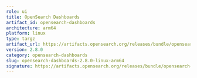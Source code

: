 ```yaml
---
role: ui
title: OpenSearch Dashboards
artifact_id: opensearch-dashboards
architecture: arm64
platform: linux
type: targz
artifact_url: https://artifacts.opensearch.org/releases/bundle/opensearch-dashboards/2.8.0/opensearch-dashboards-2.8.0-linux-arm64.tar.gz
version: 2.8.0
category: opensearch-dashboards
slug: opensearch-dashboards-2.8.0-linux-arm64
signature: https://artifacts.opensearch.org/releases/bundle/opensearch-dashboards/2.8.0/opensearch-dashboards-2.8.0-linux-arm64.tar.gz.sig
---
```


